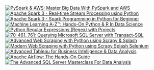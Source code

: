 [![PySpark & AWS: Master Big Data With PySpark and AWS](./UC-0e59df58-f2f4-4b1f-8d8d-8c992d95d354.jpg)](https://udemy.com/certificate/UC-0e59df58-f2f4-4b1f-8d8d-8c992d95d354/)
[![Apache Spark 3 - Real-time Stream Processing using Python](./UC-ea8a9743-6d43-4b36-8d82-12b81f0769fb.jpg)](https://udemy.com/certificate/UC-ea8a9743-6d43-4b36-8d82-12b81f0769fb/)
[![Apache Spark 3 - Spark Programming in Python for Beginner](./UC-84b55e62-f38b-4a74-97c4-ccd4f9d85eb1.jpg)](https://udemy.com/certificate/UC-84b55e62-f38b-4a74-97c4-ccd4f9d85eb1/)
[![Machine Learning A-Z™: Hands-On Python & R In Data Science](./UC-097134cc-e34c-41cd-b7a2-7c02b5d5593e.jpg)](https://udemy.com/certificate/UC-097134cc-e34c-41cd-b7a2-7c02b5d5593e/)
[![Python Regular Expressions (Regex) with Projects](./UC-b133e480-49c3-4fd2-aab1-21dec393cafb.jpg)](https://udemy.com/certificate/UC-b133e480-49c3-4fd2-aab1-21dec393cafb/)
[![70-461, 761: Querying Microsoft SQL Server with Transact-SQL](./UC-9ea4f627-f3d8-425a-aab2-68242c8ae6a0.jpg)](https://udemy.com/certificate/UC-9ea4f627-f3d8-425a-aab2-68242c8ae6a0/)
[![Advanced Web Scraping with Python using Scrapy & Splash](./UC-275a7734-b85f-4fe1-81b0-da6eee3f0fae.jpg)](https://udemy.com/certificate/UC-275a7734-b85f-4fe1-81b0-da6eee3f0fae/)
[![Modern Web Scraping with Python using Scrapy Splash Selenium](./UC-a5f345fb-96f9-4752-8017-d89ef2274615.jpg)](https://udemy.com/certificate/UC-a5f345fb-96f9-4752-8017-d89ef2274615/)
[![Advanced Tableau for Business Intelligence & Data Analysis](./UC-032af579-7ebc-44ee-abf1-8449631f4b9b.jpg)](https://udemy.com/certificate/UC-032af579-7ebc-44ee-abf1-8449631f4b9b/)
[![Apache Airflow: The Hands-On Guide](./UC-a121a8f3-e24d-48ca-a02c-b7ca97a1a67f.jpg)](udemy.com/certificate/UC-a121a8f3-e24d-48ca-a02c-b7ca97a1a67f/)
[![The Advanced SQL Server Masterclass For Data Analysis](./UC-3731143d-2670-443e-b096-421b27f9907f.jpg)](https://www.udemy.com/certificate/UC-3731143d-2670-443e-b096-421b27f9907f/)
